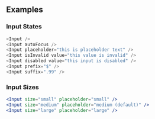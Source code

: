 ## Examples

### Input States
```js
<Input />
<Input autoFocus />
<Input placeholder="this is placeholder text" />
<Input isInvalid value="this value is invalid" />
<Input disabled value="this input is disabled" />
<Input prefix="$" />
<Input suffix=".99" />
```

### Input Sizes

```jsx
<Input size="small" placeholder="small" />
<Input size="medium" placeholder="medium (default)" />
<Input size="large" placeholder="large" />
```
